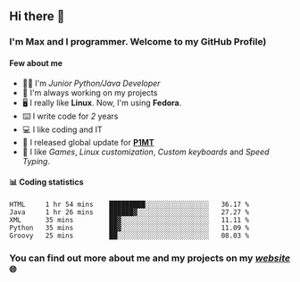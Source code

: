 ## Hi there 👋
### I'm Max and I programmer. Welcome to my GitHub Profile)

#### **Few about me**
- 👨‍💻 I'm _Junior Python/Java Developer_
- 📁 I'm always working on my projects
- 🖥️ I really like **Linux**. Now, I'm using **Fedora**.
- ⌨️ I write code for _2_ years
- 💻 I like coding and IT
- 📃 I released global update for **[P1MT](https://github.com/merive/Press1MTimes)**
- 👾 I like _Games_, _Linux customization_, _Custom keyboards_ and _Speed Typing_.

#### 📊 **Coding statistics**
<!--START_SECTION:waka-->
```text
HTML     1 hr 54 mins    █████████░░░░░░░░░░░░░░░░   36.17 % 
Java     1 hr 26 mins    ██████▓░░░░░░░░░░░░░░░░░░   27.27 % 
XML      35 mins         ██▓░░░░░░░░░░░░░░░░░░░░░░   11.11 % 
Python   35 mins         ██▓░░░░░░░░░░░░░░░░░░░░░░   11.09 % 
Groovy   25 mins         ██░░░░░░░░░░░░░░░░░░░░░░░   08.03 % 
```
<!--END_SECTION:waka-->

### **You can find out more about me and my projects on my _[website](https://merive.herokuapp.com/)_ 🌐**
